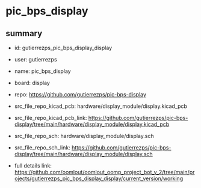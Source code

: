 # pic_bps_display
 
## summary 
* id: gutierrezps_pic_bps_display_display
* user: gutierrezps
* name: pic_bps_display
* board: display
* repo: https://github.com/gutierrezps/pic-bps-display
* src_file_repo_kicad_pcb: hardware/display_module/display.kicad_pcb
* src_file_repo_kicad_pcb_link: https://github.com/gutierrezps/pic-bps-display/tree/main/hardware/display_module/display.kicad_pcb


* src_file_repo_sch: hardware/display_module/display.sch
* src_file_repo_sch_link: https://github.com/gutierrezps/pic-bps-display/tree/main/hardware/display_module/display.sch
* full details link: https://github.com/oomlout/oomlout_oomp_project_bot_v_2/tree/main/projects/gutierrezps_pic_bps_display_display/current_version/working  






